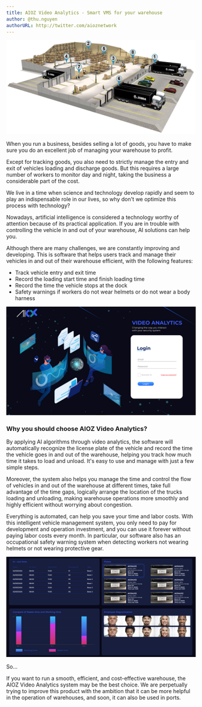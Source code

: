 ```yaml
---
title: AIOZ Video Analytics - Smart VMS for your warehouse
author: @thu.nguyen
authorURL: http://twitter.com/aioznetwork
---
```

![assets/2021-05-14-AIOZ-Video-Analytics/warehouse.jpg](assets/2021-05-14-AIOZ-Video-Analytics/warehouse.jpg)
<!--truncate-->
When you run a business, besides selling a lot of goods, you have to make sure you do an excellent job of managing your warehouse to profit.

Except for tracking goods, you also need to strictly manage the entry and exit of vehicles loading and discharge goods. But this requires a large number of workers to monitor day and night, taking the business a considerable part of the cost.

We live in a time when science and technology develop rapidly and seem to play an indispensable role in our lives, so why don't we optimize this process with technology?

Nowadays, artificial intelligence is considered a technology worthy of attention because of its practical application. If you are in trouble with controlling the vehicle in and out of your warehouse, AI solutions can help you.

Although there are many challenges, we are constantly improving and developing. This is software that helps users track and manage their vehicles in and out of their warehouse efficient, with the following features:
- Track vehicle entry and exit time
- Record the loading start time and finish loading time
- Record the time the vehicle stops at the dock
- Safety warnings if workers do not wear helmets or do not wear a body harness

![assets/2021-05-14-AIOZ-Video-Analytics/Selection_03.png](assets/2021-05-14-AIOZ-Video-Analytics/Selection_03.png)

### Why you should choose AIOZ Video Analytics?

By applying AI algorithms through video analytics, the software will automatically recognize the license plate of the vehicle and record the time the vehicle goes in and out of the warehouse, helping you track how much time it takes to load and unload. It's easy to use and manage with just a few simple steps.

Moreover, the system also helps you manage the time and control the flow of vehicles in and out of the warehouse at different times, take full advantage of the time gaps, logically arrange the location of the trucks loading and unloading, making warehouse operations more smoothly and highly efficient without worrying about congestion.

Everything is automated, can help you save your time and labor costs. With this intelligent vehicle management system, you only need to pay for development and operation investment, and you can use it forever without paying labor costs every month. In particular, our software also has an occupational safety warning system when detecting workers not wearing helmets or not wearing protective gear.

![assets/2021-05-14-AIOZ-Video-Analytics/Selection_4.png](assets/2021-05-14-AIOZ-Video-Analytics/Selection_4.png)

So...

If you want to run a smooth, efficient, and cost-effective warehouse, the AIOZ Video Analytics system may be the best choice. We are perpetually trying to improve this product with the ambition that it can be more helpful in the operation of warehouses, and soon, it can also be used in ports.

